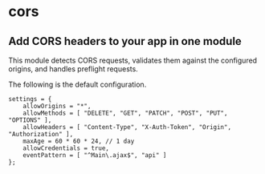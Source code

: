 # cors

## Add CORS headers to your app in one module

This module detects CORS requests, validates them against the configured origins,
and handles preflight requests.

The following is the default configuration.

```
settings = {
    allowOrigins = "*",
    allowMethods = [ "DELETE", "GET", "PATCH", "POST", "PUT", "OPTIONS" ],
    allowHeaders = [ "Content-Type", "X-Auth-Token", "Origin", "Authorization" ],
    maxAge = 60 * 60 * 24, // 1 day
    allowCredentials = true,
    eventPattern = [ "^Main\.ajax$", "api" ]
};
```
